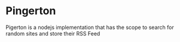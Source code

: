 # Pingerton
Pigerton is a nodejs implementation that has the scope to search for random sites and store their RSS Feed 
